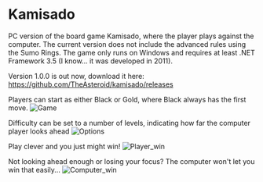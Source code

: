 # Kamisado
PC version of the board game Kamisado, where the player plays against the computer. The current version does not include the advanced rules using the Sumo Rings. The game only runs on Windows and requires at least .NET Framework 3.5 (I know... it was developed in 2011).

Version 1.0.0 is out now, download it here: https://github.com/TheAsteroid/kamisado/releases

Players can start as either Black or Gold, where Black always has the first move.
![Game](https://user-images.githubusercontent.com/41196601/184161461-2544c17d-b060-4d42-9a37-bfb0b244044d.png)

Difficulty can be set to a number of levels, indicating how far the computer player looks ahead
![Options](https://user-images.githubusercontent.com/41196601/184161466-88c97225-04c2-4c2e-9859-622c899f1515.png)

Play clever and you just might win!
![Player_win](https://user-images.githubusercontent.com/41196601/184161468-76007724-b5fb-4eff-8e56-79dfb9652f64.png)

Not looking ahead enough or losing your focus? The computer won't let you win that easily...
![Computer_win](https://user-images.githubusercontent.com/41196601/184161458-680c10e4-b09d-41a9-8598-1b3e28ea6108.png)
